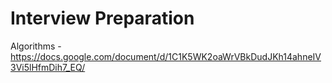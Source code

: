 # Interview Preparation

Algorithms - 
https://docs.google.com/document/d/1C1K5WK2oaWrVBkDudJKh14ahneIV3Vi5lHfmDih7_EQ/

